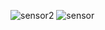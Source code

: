 ![sensor2](https://user-images.githubusercontent.com/47116861/52674259-0b1da900-2ef1-11e9-812e-4f360c7abf16.png)
![sensor](https://user-images.githubusercontent.com/47116861/52674260-0b1da900-2ef1-11e9-8dc0-4a85b742dfd8.png)
